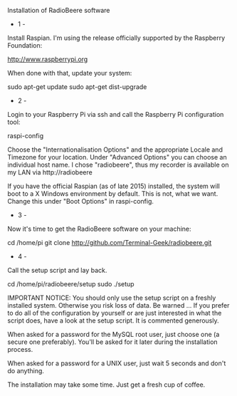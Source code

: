 Installation of RadioBeere software


- 1 -

Install Raspian. I'm using the release officially supported by the Raspberry
Foundation:

http://www.raspberrypi.org

When done with that, update your system:

sudo apt-get update
sudo apt-get dist-upgrade


- 2 -

Login to your Raspberry Pi via ssh and call the Raspberry Pi configuration tool:

raspi-config

Choose the "Internationalisation Options" and the appropriate Locale and
Timezone for your location. Under "Advanced Options" you can choose an
individual host name. I chose "radiobeere", thus my recorder is available on
my LAN via http://radiobeere

If you have the official Raspian (as of late 2015) installed, the system will boot
to a X Windows environment by default. This is not, what we want. Change
this under "Boot Options" in raspi-config.


- 3 -

Now it's time to get the RadioBeere software on your machine:

cd /home/pi
git clone http://github.com/Terminal-Geek/radiobeere.git


- 4 -

Call the setup script and lay back.

cd /home/pi/radiobeere/setup
sudo ./setup

IMPORTANT NOTICE: You should only use the setup script on a freshly installed
system. Otherwise you risk loss of data. Be warned ... If you prefer to do all
of the configuration by yourself or are just interested in what the script does,
have a look at the setup script. It is commented generously.

When asked for a password for the MySQL root user, just choose one (a secure
one preferably). You'll be asked for it later during the installation process.

When asked for a password for a UNIX user, just wait 5 seconds and don't do anything.

The installation may take some time. Just get a fresh cup of coffee.
